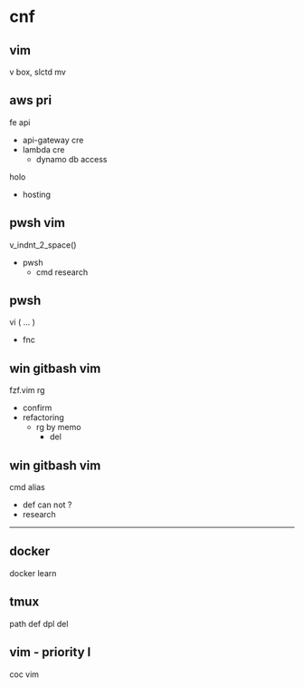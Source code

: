 
# cnf


## vim

v box, slctd mv


## aws pri

fe api
- api-gateway cre
- lambda cre
  - dynamo db access

holo
- hosting


## pwsh vim

v_indnt_2_space()
- pwsh
  - cmd research


## pwsh

vi ( ... )
- fnc


## win gitbash vim

fzf.vim rg
- confirm
- refactoring
  - rg by memo
    - del


## win gitbash vim

cmd alias
- def can not ?
- research



---

## docker

docker learn


## tmux

path def dpl del


## vim  -  priority l

coc vim



